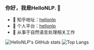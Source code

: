 <!--
### Hi there 👋
**hellonlp/hellonlp is a ✨ _special_ ✨ repository because its `README.md` (this file) appears on your GitHub profile.

Here are some ideas to get you started:

- 🔭 I’m currently working on ...
- 🌱 I’m currently learning ...
- 👯 I’m looking to collaborate on ...
- 🤔 I’m looking for help with ...
- 💬 Ask me about ...
- 📫 How to reach me: ...
- 😄 Pronouns: ...
- ⚡ Fun fact: ...
-->
### 你好，我是HelloNLP. 👋

- 🌱 知乎地址：<a href="https://www.zhihu.com/people/hellonlp">hellonlp</a>
- 👯 个人平台：<a href="http://www.hellonlp.com/">hellonlp</a>
- 🤔 从事于自然语言处理相关工作


![HelloNLP's GitHub stats](https://github-readme-stats.vercel.app/api?username=HelloNLP&show_icons=true&theme=dark)
![Top Langs](https://github-readme-stats.vercel.app/api/top-langs/?username=HelloNLP&show_icons=true&theme=dark)
